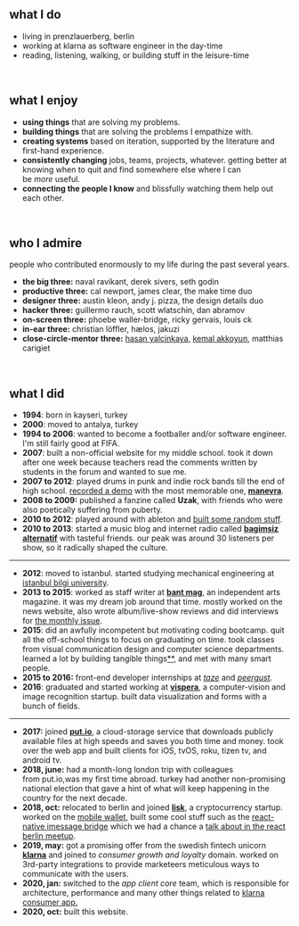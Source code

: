 ## what I do

- living in prenzlauerberg, berlin
- working at klarna as software engineer in the day-time
- reading, listening, walking, or building stuff in the leisure-time

&nbsp;

## what I enjoy

- **using things** that are solving my problems.
- **building things** that are solving the problems I empathize with.
- **creating systems** based on iteration, supported by the literature and first-hand experience.
- **consistently changing** jobs, teams, projects, whatever. getting better at knowing when to quit and find somewhere else where I can be *more* useful.
- **connecting the people I know** and blissfully watching them help out each other.

&nbsp;

## who I admire

people who contributed enormously to my life during the past several years.

- **the big three:** naval ravikant, derek sivers, seth godin
- **productive three:** cal newport, james clear, the make time duo
- **designer three:** austin kleon, andy j. pizza, the design details duo
- **hacker three:** guillermo rauch, scott wlatschin, dan abramov
- **on-screen three:** phoebe waller-bridge, ricky gervais, louis ck
- **in-ear three:** christian löffler, hælos, jakuzi
- **close-circle-mentor three:** [hasan yalcinkaya](https://twitter.com/hafifuyku), [kemal akkoyun](https://kakkoyun.me), matthias carigiet

&nbsp;

## what I did

- **1994**: born in kayseri, turkey
- **2000**: moved to antalya, turkey
- **1994 to 2006**: wanted to become a footballer and/or software engineer. I'm still fairly good at FIFA.
- **2007**: built a non-official website for my middle school. took it down after one week because teachers read the comments written by students in the forum and wanted to sue me.
- **2007 to 2012**: played drums in punk and indie rock bands till the end of high school. [recorded a demo](https://soundcloud.com/manevraonline/sets/palyaco) with the most memorable one, [**manevra**](https://vimeo.com/26003192).
- **2008 to 2009:** published a fanzine called **Uzak**, with friends who were also poetically suffering from puberty.
- **2010 to 2012**: played around with ableton and [built some random stuff](https://soundcloud.com/altayaydemir).
- **2010 to 2013**: started a music blog and internet radio called **[bagimsiz alternatif](https://8tracks.com/bagimsizalternatif)** with tasteful friends. our peak was around 30 listeners per show, so it radically shaped the culture.

---

- **2012**: moved to istanbul. started studying mechanical engineering at [istanbul bilgi university](https://www.bilgi.edu.tr/en/).
- **2013 to 2015**: worked as staff writer at [**bant mag**](https://bantmag.com), an independent arts magazine. it was my dream job around that time. mostly worked on the news website, also wrote album/live-show reviews and did interviews for [the monthly issue](http://dergi.bantmag.com).
- **2015**: did an awfully incompetent but motivating coding bootcamp. quit all the off-school things to focus on graduating on time. took classes from visual communication design and computer science departments. learned a lot by building tangible things[\*](https://github.com/altayaydemir/bilgi-shuttle-ios)[\*](https://github.com/altayaydemir/vcd-ibeacon), and met with many smart people.
- **2015 to 2016:** front-end developer internships at _[taze](https://tazebt.com)_ and _[peergust](https://angel.co/peergust)_.
- **2016**: graduated and started working at [**vispera**](https://vispera.co), a computer-vision and image recognition startup. built data visualization and forms with a bunch of fields.

---

- **2017:** joined [**put.io**](https://put.io/), a cloud-storage service that downloads publicly available files at high speeds and saves you both time and money. took over the web app and built clients for iOS, tvOS, roku, tizen tv, and android tv.
- **2018, june:** had a month-long london trip with colleagues from put.io,was my first time abroad. turkey had another non-promising national election that gave a hint of what will keep happening in the country for the next decade.
- **2018, oct:** relocated to berlin and joined [**lisk**](https://lisk.io), a cryptocurrency startup. worked on the [mobile wallet](https://github.com/LiskHQ/lisk-mobile), built some cool stuff such as the [react-native imessage bridge](https://dev.to/altay/we-built-an-imessage-extension-for-our-react-native-based-mobile-app-now-you-can-too-2387) which we had a chance a [talk about in the react berlin meetup](https://www.youtube.com/watch?v=MEM6OBOBIhY).
- **2019, may:** got a promising offer from the swedish fintech unicorn [**klarna**](https://www.klarna.com/de/) and joined to _consumer growth and loyalty_ domain. worked on 3rd-party integrations to provide marketeers meticulous ways to communicate with the users.
- **2020, jan:** switched to the _app client core_ team, which is responsible for architecture, performance and many other things related to [klarna consumer app.](https://www.klarna.com/us/klarna-app/)
- **2020, oct:** built this website.
